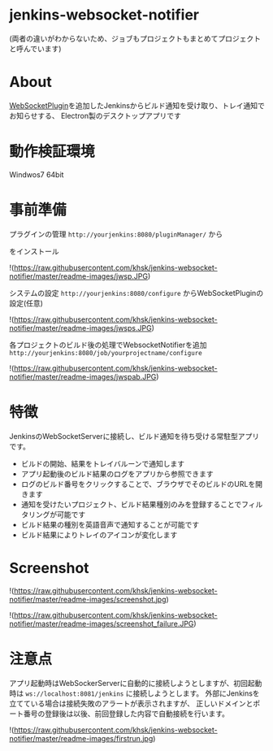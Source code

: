 # jenkins-websocket-notifier

(両者の違いがわからないため、ジョブもプロジェクトもまとめてプロジェクトと呼んでいます)

# About

[WebSocketPlugin]を追加したJenkinsからビルド通知を受け取り、トレイ通知でお知らせする、
Electron製のデスクトップアプリです

# 動作検証環境

Windwos7 64bit

# 事前準備

プラグインの管理
`http://yourjenkins:8080/pluginManager/`
から

[WebSocketPlugin]:http://d.hatena.ne.jp/mzp/20110612/jenkins
をインストール

!(https://raw.githubusercontent.com/khsk/jenkins-websocket-notifier/master/readme-images/jwsp.JPG)

システムの設定
`http://yourjenkins:8080/configure`
からWebSocketPluginの設定(任意)

!(https://raw.githubusercontent.com/khsk/jenkins-websocket-notifier/master/readme-images/jwsps.JPG)

各プロジェクトのビルド後の処理でWebsocketNotifierを追加
`http://yourjenkins:8080/job/yourprojectname/configure`

!(https://raw.githubusercontent.com/khsk/jenkins-websocket-notifier/master/readme-images/jwspab.JPG)

# 特徴

JenkinsのWebSocketServerに接続し、ビルド通知を待ち受ける常駐型アプリです。

* ビルドの開始、結果をトレイバルーンで通知します
* アプリ起動後のビルド結果のログをアプリから参照できます
 * ログのビルド番号をクリックすることで、ブラウザでそのビルドのURLを開きます
* 通知を受けたいプロジェクト、ビルド結果種別のみを登録することでフィルタリングが可能です
* ビルド結果の種別を英語音声で通知することが可能です
* ビルド結果によりトレイのアイコンが変化します

# Screenshot

!(https://raw.githubusercontent.com/khsk/jenkins-websocket-notifier/master/readme-images/screenshot.jpg)

!(https://raw.githubusercontent.com/khsk/jenkins-websocket-notifier/master/readme-images/screenshot_failure.JPG)

# 注意点

アプリ起動時はWebSockerServerに自動的に接続しようとしますが、初回起動時は
`ws://localhost:8081/jenkins`
に接続しようとします。
外部にJenkinsを立てている場合は接続失敗のアラートが表示されますが、
正しいドメインとポート番号の登録後は以後、前回登録した内容で自動接続を行います。

!(https://raw.githubusercontent.com/khsk/jenkins-websocket-notifier/master/readme-images/firstrun.jpg)